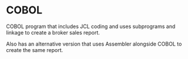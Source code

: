 # COBOL
COBOL program that includes JCL coding and uses subprograms and linkage to create a broker sales report.

Also has an alternative version that uses Assembler alongside COBOL to create the same report.
